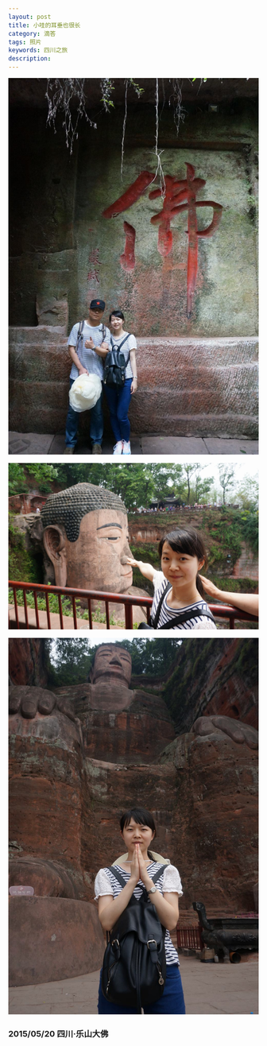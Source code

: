 ```yaml
---
layout: post
title: 小哇的耳垂也很长
category: 滴答
tags: 照片
keywords: 四川之旅
description: 
---
```


![11](/public/img/love/11.JPG)

![12](/public/img/love/12.JPG)

![13](/public/img/love/13.JPG)

### 2015/05/20 四川·乐山大佛